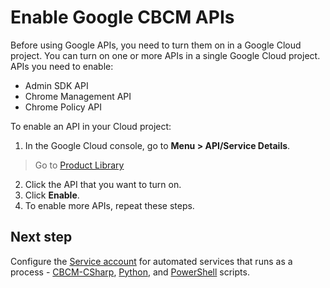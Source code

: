 # Enable Google CBCM APIs
Before using Google APIs, you need to turn them on in a Google Cloud project. You can turn on one or more APIs in a single Google Cloud project. APIs you need to enable:
* Admin SDK API
* Chrome Management API
* Chrome Policy API

To enable an API in your Cloud project:

1. In the Google Cloud console, go to **Menu > API/Service Details**.
> Go to [Product Library](https://console.cloud.google.com/apis/dashboard?project=)

2. Click the API that you want to turn on.
3. Click **Enable**.
4. To enable more APIs, repeat these steps.

## Next step
Configure the [Service account](https://github.com/google/ChromeBrowserEnterprise/blob/main/docs/service_acct.MD) for automated services that runs as a process - [CBCM-CSharp](https://github.com/google/ChromeBrowserEnterprise/tree/main/dotnet), [Python](https://github.com/google/ChromeBrowserEnterprise/tree/main/Python), and [PowerShell](https://github.com/google/ChromeBrowserEnterprise/tree/main/ps/src/cbcm) scripts.
